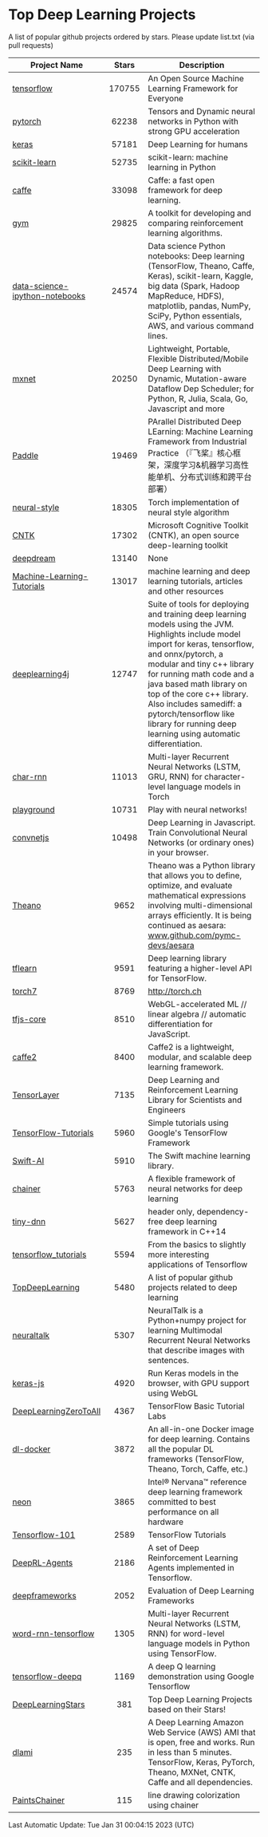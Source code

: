 # Top Deep Learning Projects
A list of popular github projects ordered by stars.
Please update list.txt (via pull requests)

|Project Name| Stars | Description |
| ---------- |:-----:| ----------- |
| [tensorflow](https://github.com/tensorflow/tensorflow) | 170755 | An Open Source Machine Learning Framework for Everyone |
| [pytorch](https://github.com/pytorch/pytorch) | 62238 | Tensors and Dynamic neural networks in Python with strong GPU acceleration |
| [keras](https://github.com/keras-team/keras) | 57181 | Deep Learning for humans |
| [scikit-learn](https://github.com/scikit-learn/scikit-learn) | 52735 | scikit-learn: machine learning in Python |
| [caffe](https://github.com/BVLC/caffe) | 33098 | Caffe: a fast open framework for deep learning. |
| [gym](https://github.com/openai/gym) | 29825 | A toolkit for developing and comparing reinforcement learning algorithms. |
| [data-science-ipython-notebooks](https://github.com/donnemartin/data-science-ipython-notebooks) | 24574 | Data science Python notebooks: Deep learning (TensorFlow, Theano, Caffe, Keras), scikit-learn, Kaggle, big data (Spark, Hadoop MapReduce, HDFS), matplotlib, pandas, NumPy, SciPy, Python essentials, AWS, and various command lines. |
| [mxnet](https://github.com/apache/mxnet) | 20250 | Lightweight, Portable, Flexible Distributed/Mobile Deep Learning with Dynamic, Mutation-aware Dataflow Dep Scheduler; for Python, R, Julia, Scala, Go, Javascript and more |
| [Paddle](https://github.com/PaddlePaddle/Paddle) | 19469 | PArallel Distributed Deep LEarning: Machine Learning Framework from Industrial Practice （『飞桨』核心框架，深度学习&机器学习高性能单机、分布式训练和跨平台部署） |
| [neural-style](https://github.com/jcjohnson/neural-style) | 18305 | Torch implementation of neural style algorithm |
| [CNTK](https://github.com/microsoft/CNTK) | 17302 | Microsoft Cognitive Toolkit (CNTK), an open source deep-learning toolkit |
| [deepdream](https://github.com/google/deepdream) | 13140 | None |
| [Machine-Learning-Tutorials](https://github.com/ujjwalkarn/Machine-Learning-Tutorials) | 13017 | machine learning and deep learning tutorials, articles and other resources  |
| [deeplearning4j](https://github.com/deeplearning4j/deeplearning4j) | 12747 | Suite of tools for deploying and training deep learning models using the JVM. Highlights include model import for keras, tensorflow, and onnx/pytorch, a modular and tiny c++ library for running math code and a java based math library on top of the core c++ library. Also includes samediff: a pytorch/tensorflow like library for running deep learning using automatic differentiation. |
| [char-rnn](https://github.com/karpathy/char-rnn) | 11013 | Multi-layer Recurrent Neural Networks (LSTM, GRU, RNN) for character-level language models in Torch |
| [playground](https://github.com/tensorflow/playground) | 10731 | Play with neural networks! |
| [convnetjs](https://github.com/karpathy/convnetjs) | 10498 | Deep Learning in Javascript. Train Convolutional Neural Networks (or ordinary ones) in your browser. |
| [Theano](https://github.com/Theano/Theano) | 9652 | Theano was a Python library that allows you to define, optimize, and evaluate mathematical expressions involving multi-dimensional arrays efficiently. It is being continued as aesara: www.github.com/pymc-devs/aesara |
| [tflearn](https://github.com/tflearn/tflearn) | 9591 | Deep learning library featuring a higher-level API for TensorFlow. |
| [torch7](https://github.com/torch/torch7) | 8769 | http://torch.ch |
| [tfjs-core](https://github.com/tensorflow/tfjs-core) | 8510 | WebGL-accelerated ML // linear algebra // automatic differentiation for JavaScript. |
| [caffe2](https://github.com/facebookarchive/caffe2) | 8400 | Caffe2 is a lightweight, modular, and scalable deep learning framework. |
| [TensorLayer](https://github.com/tensorlayer/TensorLayer) | 7135 | Deep Learning and Reinforcement Learning Library for Scientists and Engineers  |
| [TensorFlow-Tutorials](https://github.com/nlintz/TensorFlow-Tutorials) | 5960 | Simple tutorials using Google's TensorFlow Framework |
| [Swift-AI](https://github.com/Swift-AI/Swift-AI) | 5910 | The Swift machine learning library. |
| [chainer](https://github.com/chainer/chainer) | 5763 | A flexible framework of neural networks for deep learning |
| [tiny-dnn](https://github.com/tiny-dnn/tiny-dnn) | 5627 | header only, dependency-free deep learning framework in C++14 |
| [tensorflow_tutorials](https://github.com/pkmital/tensorflow_tutorials) | 5594 | From the basics to slightly more interesting applications of Tensorflow |
| [TopDeepLearning](https://github.com/aymericdamien/TopDeepLearning) | 5480 | A list of popular github projects related to deep learning |
| [neuraltalk](https://github.com/karpathy/neuraltalk) | 5307 | NeuralTalk is a Python+numpy project for learning Multimodal Recurrent Neural Networks that describe images with sentences. |
| [keras-js](https://github.com/transcranial/keras-js) | 4920 | Run Keras models in the browser, with GPU support using WebGL |
| [DeepLearningZeroToAll](https://github.com/hunkim/DeepLearningZeroToAll) | 4367 | TensorFlow Basic Tutorial Labs |
| [dl-docker](https://github.com/floydhub/dl-docker) | 3872 | An all-in-one Docker image for deep learning. Contains all the popular DL frameworks (TensorFlow, Theano, Torch, Caffe, etc.) |
| [neon](https://github.com/NervanaSystems/neon) | 3865 | Intel® Nervana™ reference deep learning framework committed to best performance on all hardware |
| [Tensorflow-101](https://github.com/sjchoi86/Tensorflow-101) | 2589 | TensorFlow Tutorials |
| [DeepRL-Agents](https://github.com/awjuliani/DeepRL-Agents) | 2186 | A set of Deep Reinforcement Learning Agents implemented in Tensorflow. |
| [deepframeworks](https://github.com/zer0n/deepframeworks) | 2052 | Evaluation of Deep Learning Frameworks |
| [word-rnn-tensorflow](https://github.com/hunkim/word-rnn-tensorflow) | 1305 | Multi-layer Recurrent Neural Networks (LSTM, RNN) for word-level language models in Python using TensorFlow. |
| [tensorflow-deepq](https://github.com/siemanko/tensorflow-deepq) | 1169 | A deep Q learning demonstration using Google Tensorflow |
| [DeepLearningStars](https://github.com/hunkim/DeepLearningStars) | 381 | Top Deep Learning Projects based on their Stars! |
| [dlami](https://github.com/ritchieng/dlami) | 235 | A Deep Learning Amazon Web Service (AWS) AMI that is open, free and works. Run in less than 5 minutes. TensorFlow, Keras, PyTorch, Theano, MXNet, CNTK, Caffe and all dependencies. |
| [PaintsChainer](https://github.com/taizan/PaintsChainer) | 115 | line drawing colorization using chainer |

Last Automatic Update: Tue Jan 31 00:04:15 2023 (UTC)
